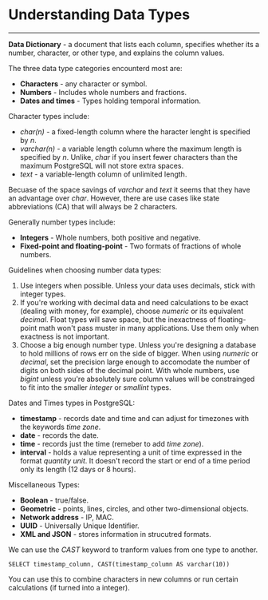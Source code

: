 # Understanding Data Types
---

**Data Dictionary** - a document that lists each column, specifies whether its a number, character, or other type, and explains the column values.

The three data type categories encounterd most are:

- **Characters** - any character or symbol.
- **Numbers** - Includes whole numbers and fractions.
- **Dates and times** - Types holding temporal information. 

Character types include:

- *char(n)* - a fixed-length column where the haracter lenght is specified by *n*.
- *varchar(n)* - a variable length column where the maximum length is specified by *n*. Unlike, *char* if you insert fewer characters than the maximum PostgreSQL will not store extra spaces. 
- *text* - a variable-length column of unlimited length. 

Becuase of the space savings of *varchar* and *text* it seems that they have an advantage over *char*. However, there are use cases like state abbreviations (CA) that will always be 2 characters.  

Generally number types include:

- **Integers** - Whole numbers, both positive and negative. 
- **Fixed-point and floating-point** - Two formats of fractions of whole numbers.

Guidelines when choosing number data types:

1. Use integers when possible. Unless your data uses decimals, stick with integer types.
2. If you're working with decimal data and need calculations to be exact (dealing with money, for example), choose *numeric* or its equivalent *decimal*. Float types will save space, but the inexactness of floating-point math won't pass muster in many applications. Use them only when exactness is not important. 
3. Choose a big enough number type. Unless you're designing a database to hold millions of rows err on the side of bigger. When using *numeric* or *decimal*, set the precision large enough to accomodate the number of digits on both sides of the decimal point. With whole numbers, use *bigint* unless you're absolutely sure column values will be constrainged to fit into the smaller *integer* or *smallint* types.

Dates and Times types in PostgreSQL:

- **timestamp** - records date and time and can adjust for timezones with the keywords *time zone*.
- **date** - records the date.
- **time** - records just the time (remeber to add *time zone*). 
- **interval** - holds a value representing a unit of time expressed in the format *quantity unit*. It doesn't record the start or end of a time period only its length (12 days or 8 hours). 

Miscellaneous Types:

- **Boolean** - true/false.
- **Geometric** - points, lines, circles, and other two-dimensional objects.
- **Network address** - IP, MAC.
- **UUID** - Universally Unique Identifier.
- **XML and JSON** - stores information in strucutred formats.

We can use the *CAST* keyword to tranform values from one type to another.

    SELECT timestamp_column, CAST(timestamp_column AS varchar(10))

You can use this to combine  characters in new columns or run certain calculations (if turned into a integer).